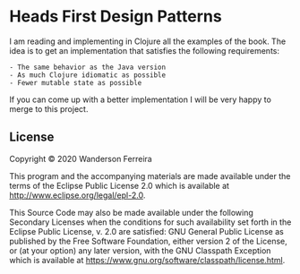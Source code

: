 # Heads First Design Patterns

I am reading and implementing in Clojure all the examples of the book. The idea is to get an
implementation that satisfies the following requirements:

	- The same behavior as the Java version
	- As much Clojure idiomatic as possible
	- Fewer mutable state as possible
	

If you can come up with a better implementation I will be very happy to merge to this project.


## License

Copyright © 2020 Wanderson Ferreira

This program and the accompanying materials are made available under the
terms of the Eclipse Public License 2.0 which is available at
http://www.eclipse.org/legal/epl-2.0.

This Source Code may also be made available under the following Secondary
Licenses when the conditions for such availability set forth in the Eclipse
Public License, v. 2.0 are satisfied: GNU General Public License as published by
the Free Software Foundation, either version 2 of the License, or (at your
option) any later version, with the GNU Classpath Exception which is available
at https://www.gnu.org/software/classpath/license.html.
